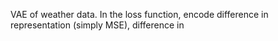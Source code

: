 VAE of weather data. In the loss function, encode difference in representation (simply MSE), difference in 